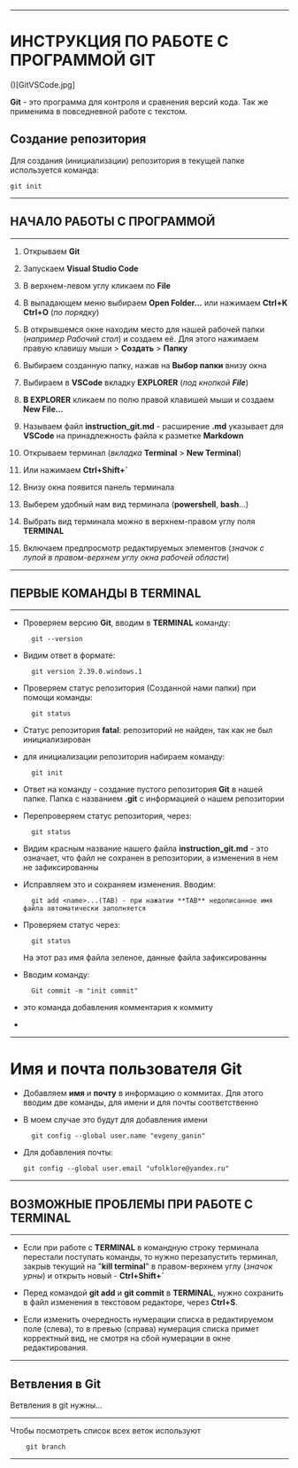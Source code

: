 ***
# **ИНСТРУКЦИЯ ПО РАБОТЕ С ПРОГРАММОЙ GIT**

()[GitVSCode.jpg]

**Git** - это программа для контроля и сравнения версий кода. Так же применима в повседневной работе с текстом.

## Создание репозитория

Для создания (инициализации) репозитория в текущей папке используется команда:

    git init



***
## НАЧАЛО РАБОТЫ С ПРОГРАММОЙ

***

1. Открываем **Git**

2. Запускаем **Visual Studio Code**

3. В верхнем-левом углу кликаем по **File**

4. В выпадающем меню выбираем **Open Folder...** или нажимаем **Ctrl+K Ctrl+O** (*по порядку*)

5. В открывшемся окне находим место для нашей рабочей папки (*например Рабочий стол*) и создаем её. Для этого нажимаем правую клавишу мыши > **Создать** > **Папку**

7. Выбираем созданную папку, нажав на **Выбор папки** внизу окна

8. Выбираем в **VSCode** вкладку **EXPLORER** (*под кнопкой **File***)

9. **В EXPLORER** кликаем по полю правой клавишей мыши и создаем **New File...**

10. Называем файл **instruction_git.md** - расширение **.md** указывает для **VSCode** на принадлежность файла к разметке **Markdown**

11. Открываем терминал (*вкладка* **Terminal** > **New Terminal**) 

12. Или нажимаем **Ctrl+Shift+`**

13. Внизу окна появится панель терминала

14. Выберем удобный нам вид терминала (**powershell**, **bash**...) 

15. Выбрать вид терминала можно в верхнем-правом углу поля **TERMINAL**

16. Включаем предпросмотр редактируемых элементов (*значок с лупой в правом-верхнем углу окна рабочей области*)

***

## ПЕРВЫЕ КОМАНДЫ В TERMINAL

***

- Проверяем версию **Git**, вводим в **TERMINAL** команду: 

        git --version

- Видим ответ в формате:

        git version 2.39.0.windows.1

- Проверяем статус репозитория (Созданной нами папки) при помощи команды:

        git status

- Статус репозитория **fatal**: репозиторий не найден, так как не был инициализирован

- для инициализации репозитория набираем команду:

        git init

- Ответ на команду - создание пустого репозитория **Git** в нашей папке. Папка с названием **.git** с информацией о нашем репозитории

- Перепроверяем статус репозитория, через: 

        git status

- Видим красным название нашего файла **instruction_git.md** - это означает, что файл не сохранен в репозитории, а изменения в нем не зафиксированны

- Исправляем это и сохраняем изменения. Вводим:

        git add <name>...(TAB) - при нажатии **TAB** недописанное имя файла автоматически заполняется

- Проверяем статус через: 

        git status
        
    На этот раз имя файла зеленое, данные файла зафиксированны

- Вводим команду:

        Git commit -m "init commit"

- это команда добавления комментария к коммиту

- 
***
# Имя и почта пользователя Git

- Добавляем **имя** и **почту** в информацию о коммитах. Для этого вводим две команды, для имени и для почты соответственно

- В моем случае это будут 
для добавления имени

        git config --global user.name "evgeny_ganin"


-   Для добавления почты:
    
        git config --global user.email "ufolklore@yandex.ru"

***

## ВОЗМОЖНЫЕ ПРОБЛЕМЫ ПРИ РАБОТЕ С TERMINAL

***

- Если при работе с **TERMINAL** в командную строку терминала перестали поступать команды, то нужно перезапустить терминал, закрыв текущий на "**kill terminal**" в правом-верхнем углу (*значок урны*) и открыть новый - **Ctrl+Shift+`**

- Перед командой **git add** и **git commit** в **TERMINAL**, нужно сохранить в файл изменения в текстовом редакторе, через **Ctrl+S**.

- Если изменить очередность нумерации списка в редактируемом поле (слева), то в превью (справа) нумерация списка примет корректный вид, не смотря на сбой нумерации в окне редактирования.

***

## Ветвления в Git

Ветвления в git нужны...
***
Чтобы посмотреть список всех веток используют

        git branch
***

